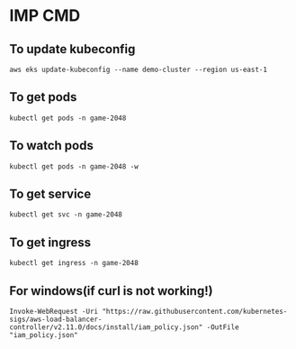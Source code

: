 # IMP CMD

## To update kubeconfig

```
aws eks update-kubeconfig --name demo-cluster --region us-east-1
```

## To get pods

```
kubectl get pods -n game-2048
```

## To watch pods

```
kubectl get pods -n game-2048 -w
```

## To get service

```
kubectl get svc -n game-2048
```

## To get ingress

```
kubectl get ingress -n game-2048
```

## For windows(if curl is not working!)

```
Invoke-WebRequest -Uri "https://raw.githubusercontent.com/kubernetes-sigs/aws-load-balancer-controller/v2.11.0/docs/install/iam_policy.json" -OutFile "iam_policy.json"
```
